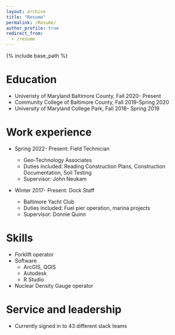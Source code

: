 ```yaml
---
layout: archive
title: "Resume"
permalink: /Resume/
author_profile: true
redirect_from:
  - /resume
---
```


{% include base_path %}

Education
======
* Univeristy of Maryland Baltimore County, Fall 2020- Present
* Community College of Baltimore County, Fall 2019-Spring 2020
* University of Maryland College Park, Fall 2018- Spring 2019

Work experience
======
* Spring 2022- Present: Field Technician
  * Geo-Technology Associates
  * Duties included: Reading Construction Plans, Construction Documentation, Soil Testing
  * Supervisor: John Neukam

* Winter 2017- Present: Dock Staff
  * Baltimore Yacht Club
  * Duties included: Fuel pier operation, marina projects
  * Supervisor: Donnie Quinn
  
Skills
======
* Forklift operator
* Software
  * ArcGIS, QGIS
  * Autodesk
  * R Studio
* Nuclear Density Gauge operator

Service and leadership
======
* Currently signed in to 43 different slack teams
